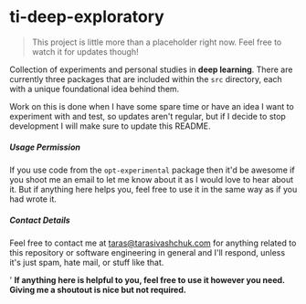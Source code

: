 # ti-deep-exploratory
> This project is little more than a placeholder right now. Feel free to watch it for updates though!

Collection of experiments and personal studies in **deep learning**. There are currently three packages that are included 
within the `src` directory, each with a unique foundational idea behind them.

Work on this is done when I have some spare time or have an idea I want to experiment with and test, so updates aren't 
regular, but if I decide to stop development I will make sure to update this README.

##### Usage Permission
If you use code from the `opt-experimental` package then it'd be awesome if you shoot me an email to let me know about it 
as I would love to hear about it. But if anything here helps you, feel free to use it in the same way as if you had
wrote it.

##### Contact Details
Feel free to contact me at [taras@tarasivashchuk.com](mailto:taras@tarasivashchuk.com) for anything related to this 
repository or software engineering in general and I'll respond, unless it's just spam, hate mail, or stuff like that.

'
**If anything here is helpful to you, feel free to use it however you need. Giving me a shoutout is nice but not required.**
